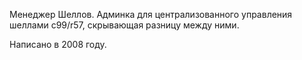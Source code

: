 Менеджер Шеллов. 
Админка для централизованного управления шеллами c99/r57, скрывающая разницу между ними.

Написано в 2008 году. 
